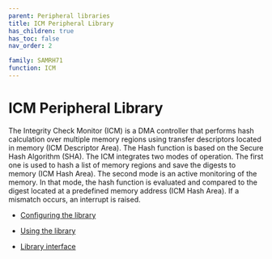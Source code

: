 ```yaml
---
parent: Peripheral libraries
title: ICM Peripheral Library
has_children: true
has_toc: false
nav_order: 2

family: SAMRH71
function: ICM
---
```


# ICM Peripheral Library

The Integrity Check Monitor (ICM) is a DMA controller that performs hash calculation over multiple memory regions using transfer descriptors located in memory (ICM Descriptor Area). The Hash function is based on the Secure Hash Algorithm (SHA). The ICM integrates two modes of operation. The first one is used to hash a list of memory regions and save the digests to memory (ICM Hash Area). The second mode is an active monitoring of the memory. In that mode, the hash function is evaluated and compared to the digest located at a predefined memory
address (ICM Hash Area). If a mismatch occurs, an interrupt is raised.

* [Configuring the library](usage.md/#configuring-the-library)

* [Using the library](usage.md/#using-the-library)

* [Library interface](interface.md)
